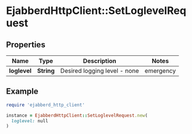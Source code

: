 # EjabberdHttpClient::SetLoglevelRequest

## Properties

| Name | Type | Description | Notes |
| ---- | ---- | ----------- | ----- |
| **loglevel** | **String** | Desired logging level - none | emergency | alert | critical | error | warning | notice | info | debug. | [optional] |

## Example

```ruby
require 'ejabberd_http_client'

instance = EjabberdHttpClient::SetLoglevelRequest.new(
  loglevel: null
)
```

